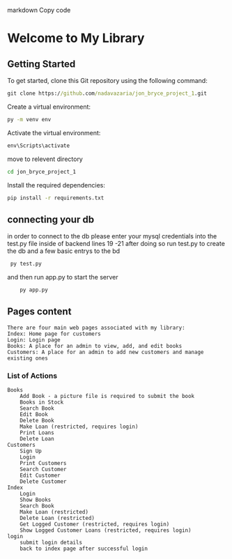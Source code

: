 markdown
Copy code
# Welcome to My Library

## Getting Started

To get started, clone this Git repository using the following command:

```cmd
git clone https://github.com/nadavazaria/jon_bryce_project_1.git
```
Create a virtual environment:

```cmd
py -m venv env
```
Activate the virtual environment:

```cmd
env\Scripts\activate
```
move to relevent directory 
```cmd
cd jon_bryce_project_1

```
Install the required dependencies:

```cmd
pip install -r requirements.txt
```
## connecting your db
   in order to connect to the db please enter your mysql credentials into the test.py file inside of backend
   lines 19 -21
   after doing so run test.py to create the db and a few basic entrys to the bd 
   ```cmd
    py test.py
```
   and then run app.py to start the server  
   ```cmd
       py app.py
``` 
## Pages content
    There are four main web pages associated with my library:
    Index: Home page for customers
    Login: Login page
    Books: A place for an admin to view, add, and edit books
    Customers: A place for an admin to add new customers and manage existing ones

### List of Actions
    Books
        Add Book - a picture file is required to submit the book 
        Books in Stock
        Search Book
        Edit Book
        Delete Book
        Make Loan (restricted, requires login)
        Print Loans
        Delete Loan
    Customers
        Sign Up
        Login
        Print Customers
        Search Customer
        Edit Customer
        Delete Customer
    Index
        Login
        Show Books
        Search Book
        Make Loan (restricted)
        Delete Loan (restricted)
        Get Logged Customer (restricted, requires login)
        Show Logged Customer Loans (restricted, requires login)
    login
        submit login details
        back to index page after successful login
